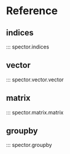 # Reference

## indices

::: spector.indices

## vector

::: spector.vector.vector

## matrix

::: spector.matrix.matrix

## groupby

::: spector.groupby
